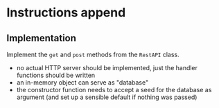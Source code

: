 # Instructions append

## Implementation

Implement the `get` and `post` methods from the `RestAPI` class.

- no actual HTTP server should be implemented, just the handler functions should be written
- an in-memory object can serve as "database"
- the constructor function needs to accept a seed for the database as argument (and set up a sensible default if nothing was passed)
